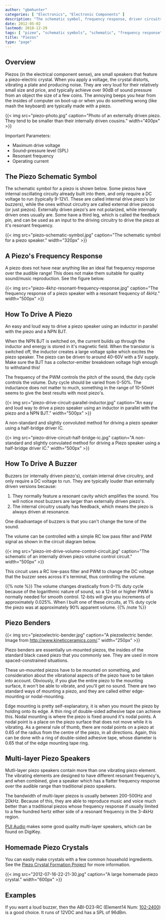 ```yaml
---
author: "gbmhunter"
categories: [ "Electronics", "Electronic Components" ]
description: "The schematic symbol, frequency response, driver circuits, benders, multi-layer speakers, homemade crystals and more info about Piezos."
date: 2012-05-02
lastmod: 2018-12-29
tags: [ "pizeo", "schematic symbols", "schematic", "frequency response", "driver circuit", "crystal" ]
title: "Piezos"
type: "page"
---
```


## Overview

Piezos (in the electrical component sense), are small speakers that feature a piezo-electric crystal. When you apply a voltage, the crystal distorts, vibrating a plate and producing noise. They are very loud for their relatively small size and price, and typically achieve over 90dB of sound pressure from an object the size of a few coins. The annoying beeps you hear from the insides of computer on boot-up or when you do something wrong (like mash the keyboard) are typically made with a piezo.

{{< img src="piezo-photo.jpg" caption="Photo of an externally driven piezo. They tend to be smaller than their internally driven cousins."  width="400px" >}}

Important Parameters:

* Maximum drive voltage
* Sound-pressure level (SPL)
* Resonant frequency
* Operating current

## The Piezo Schematic Symbol

The schematic symbol for a piezo is shown below. Some piezos have internal oscillating circuity already built into them, and only require a DC voltage to run (typically 9-12V). These are called internal drive piezo's (or buzzers), while the ones without circuitry are called external drive piezos (or just piezos). Externally driven piezo's are not polarized, while internally driven ones usually are. Some have a third leg, which is called the feedback pin, and can be used as an input to the driving circuitry to drive the piezo at it's resonant frequency.

{{< img src="piezo-schematic-symbol.jpg" caption="The schematic symbol for a piezo speaker."  width="320px" >}}

## A Piezo's Frequency Response

A piezo does not have near anything like an ideal flat frequency response over the audible range! This does not make them suitable for quality sound/music reproduction. See the figure below.

{{< img src="piezo-4khz-resonant-frequency-response.jpg" caption="The frequency response of a piezo speaker with a resonant frequency of 4kHz."  width="500px" >}}

## How To Drive A Piezo

An easy and loud way to drive a piezo speaker using an inductor in parallel with the piezo and a NPN BJT.

When the NPN BJT is switched on, the current builds up through the inductor and energy is stored in it's magnetic field. When the transistor is switched off, the inductor creates a large voltage spike which excites the piezo speaker. The piezo can be driven to around 40-60V with a 5V supply. Make sure the BJT has a collector-emitter breakdown voltage high enough to withstand this!

The frequency of the PWM controls the pitch of the sound, the duty cycle controls the volume. Duty cycle should be varied from 0-50%. The inductance does not matter to much, something in the range of 10-50mH seems to give the best results with most piezo's.

{{< img src="piezo-drive-circuit-parallel-inductor.jpg" caption="An easy and loud way to drive a piezo speaker using an inductor in parallel with the piezo and a NPN BJT."  width="500px" >}}

A non-standard and slightly convoluted method for driving a piezo speaker using a half-bridge driver IC.

{{< img src="piezo-drive-circuit-half-bridge-ic.jpg" caption="A non-standard and slightly convulated method for driving a Piezo speaker using a half-bridge driver IC."  width="500px" >}}

## How To Drive A Buzzer

Buzzers (or internally driven piezo's), contain internal drive circuitry, and only require a DC voltage to run. They are typically louder than externally driven versions because:

1. They normally feature a resonant cavity which amplifies the sound. You will notice most buzzers are larger than externally driven piezo's.
2. The internal circuitry usually has feedback, which means the piezo is always driven at resonance.

One disadvantage of buzzers is that you can't change the tone of the sound.

The volume can be controlled with a simple RC low pass filter and PWM signal as shown in the circuit diagram below.

{{< img src="piezo-int-drive-volume-control-circuit.jpg" caption="The schematic of an internally driven piezo volume control circuit."  width="500px" >}}

This circuit uses a RC low-pass filter and PWM to change the DC voltage that the buzzer sees across it's terminal, thus controlling the volume.

{{% note %}}
The volume changes drastically from 0-1% duty cycle because of the logarithmic nature of sound, so a 12-bit or higher PWM is normally needed for smooth control. 12-bits will give you increments of approximately 0.025%. When I built one of these circuits, at 1% duty cycle the piezo was at approximately 90% apparent volume.
{{% /note %}}

## Piezo Benders

{{< img src="piezoelectric-bender.jpg" caption="A piezoelectric bender. Image from http://www.kineticceramics.com/."  width="250px" >}}

Piezo benders are essentially un-mounted piezos, the insides of the standard black cased piezo that you commonly see. They are used in more spaced-constrained situations.

These un-mounted piezos have to be mounted on something, and consideration about the vibrational aspects of the piezo have to be taken into account. Obviously, if you glue the entire piezo to the mounting surface, it won't be able to vibrate, and you'll get no sound. There are two standard ways of mounting a piezo, and they are called either edge-mounting or nodal-mounting.

Edge mounting is pretty self-explanatory, it is when you mount the piezo by holding onto its edge. A thin ring of double-sided adhesive tape can achieve this. Nodal mounting is where the piezo is fixed around it's nodal points. A nodal point is a place on the piezo surface that does not move while it is vibrating. As a general rule of thumb, there are nodal points on a piezo at 0.65 of the radius from the centre of the piezo, in all directions. Again, this can be done with a ring of double-sided adhesive tape, whose diameter is 0.65 that of the edge mounting tape ring.

## Multi-layer Piezo Speakers

Mutli-layer piezo speakers contain more than one vibrating piezo element. The vibrating elements are designed to have different resonant frequency's, and when combined, give a speaker which has a flatter frequency response over the audible range than traditional piezo speakers.

The bandwidth of multi-layer piezos is usually between 200-500Hz and 20kHz. Because of this, they are able to reproduce music and voice much better than a traditional piezos whose frequency response if usually limited to a few hundred hertz either side of a resonant frequency in the 3-4kHz region.

[PUI Audio](http://www.puiaudio.com/) makes some good quality multi-layer speakers, which can be found on DigiKey.

## Homemade Piezo Crystals

You can easily make crystals with a few common household ingredients. See the [Piezo Crystal Formation Project](/electronics/projects/piezo-crystal-formation) for more information.

{{< img src="2012-07-16-22-21-30.jpg" caption="A large homemade piezo crystal."  width="600px" >}}

## Examples

If you want a loud buzzer, then the ABI-D23-RC (Element14 Num: [102-2400](http://nz.element14.com/pro-signal/abi-023-rc/piezo-buzzer-12vdc-leads/dp/1022400)) is a good choice. It runs of 12VDC and has a SPL of 96dBm.
